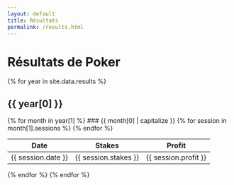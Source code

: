 ```yaml
---
layout: default
title: Résultats
permalink: /results.html
---
```


# Résultats de Poker

{% for year in site.data.results %}
  ## {{ year[0] }}
  {% for month in year[1] %}
    ### {{ month[0] | capitalize }}
    <table>
      <thead>
        <tr>
          <th>Date</th>
          <th>Stakes</th>
          <th>Profit</th>
        </tr>
      </thead>
      <tbody>
        {% for session in month[1].sessions %}
          <tr>
            <td>{{ session.date }}</td>
            <td>{{ session.stakes }}</td>
            <td>{{ session.profit }}</td>
          </tr>
        {% endfor %}
      </tbody>
    </table>
  {% endfor %}
{% endfor %}
